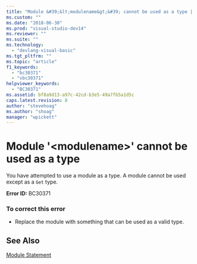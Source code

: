 ```yaml
---
title: "Module &#39;&lt;modulename&gt;&#39; cannot be used as a type | Microsoft Docs"
ms.custom: ""
ms.date: "2018-06-30"
ms.prod: "visual-studio-dev14"
ms.reviewer: ""
ms.suite: ""
ms.technology: 
  - "devlang-visual-basic"
ms.tgt_pltfrm: ""
ms.topic: "article"
f1_keywords: 
  - "bc30371"
  - "vbc30371"
helpviewer_keywords: 
  - "BC30371"
ms.assetid: bf8a9d13-a97c-42cd-b3e5-49a7fb5a1d5c
caps.latest.revision: 8
author: "stevehoag"
ms.author: "shoag"
manager: "wpickett"
---
```

# Module &#39;&lt;modulename&gt;&#39; cannot be used as a type
You have attempted to use a module as a type. A module cannot be used except as a `Get` type.  
  
 **Error ID:** BC30371  
  
### To correct this error  
  
-   Replace the module with something that can be used as a valid type.  
  
## See Also  
 [Module Statement](../Topic/Module%20Statement.md)